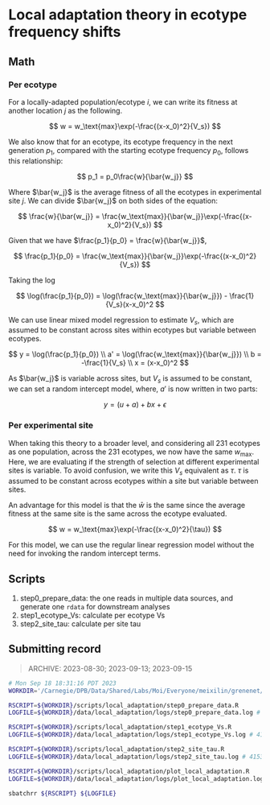 # Local adaptation theory in ecotype frequency shifts

## Math

### Per ecotype

For a locally-adapted population/ecotype $i$, we can write its fitness at another location $j$ as the following.

$$
w = w_\text{max}\exp(-\frac{(x-x_0)^2}{V_s})
$$

We also know that for an ecotype, its ecotype frequency in the next generation $p_1$, compared with the starting ecotype frequency $p_0$, follows this relationship:

$$
p_1 = p_0\frac{w}{\bar{w_j}}
$$

Where $\bar{w_j}$ is the average fitness of all the ecotypes in experimental site $j$. We can divide $\bar{w_j}$ on both sides of the equation:

$$
\frac{w}{\bar{w_j}} = \frac{w_\text{max}}{\bar{w_j}}\exp(-\frac{(x-x_0)^2}{V_s})
$$

Given that we have $\frac{p_1}{p_0} = \frac{w}{\bar{w_j}}$,

$$
\frac{p_1}{p_0} = \frac{w_\text{max}}{\bar{w_j}}\exp(-\frac{(x-x_0)^2}{V_s})
$$

Taking the log

$$
\log(\frac{p_1}{p_0}) = \log(\frac{w_\text{max}}{\bar{w_j}}) - \frac{1}{V_s}(x-x_0)^2
$$

We can use linear mixed model regression to estimate $V_s$, which are assumed to be constant across sites within ecotypes but variable between ecotypes.

$$
y = \log(\frac{p_1}{p_0}) \\
a' = \log(\frac{w_\text{max}}{\bar{w_j}})  \\
b = -\frac{1}{V_s} \\
x = (x-x_0)^2
$$

As $\bar{w_j}$ is variable across sites, but $V_s$ is assumed to be constant, we can set a random intercept model, where, $a'$ is now written in two parts:

$$
y = (u + a) + bx + \epsilon
$$

### Per experimental site

When taking this theory to a broader level, and considering all 231 ecotypes as one population, across the 231 ecotypes, we now have the same $w_\text{max}$. Here, we are evaluating if the strength of selection at different experimental sites is variable. To avoid confusion, we write this $V_s$ equivalent as $\tau$. $\tau$ is assumed to be constant across ecotypes within a site but variable between sites.

An advantage for this model is that the $\bar{w}$ is the same since the average fitness at the same site is the same across the ecotype evaluated.

$$
w = w_\text{max}\exp(-\frac{(x-x_0)^2}{\tau})
$$

For this model, we can use the regular linear regression model without the need for invoking the random intercept terms.

## Scripts

1.  step0_prepare_data: the one reads in multiple data sources, and generate one `rdata` for downstream analyses
2.  step1_ecotype_Vs: calculate per ecotype Vs
3.  step2_site_tau: calculate per site tau

## Submitting record

> ARCHIVE: 2023-08-30; 2023-09-13; 2023-09-15

```bash
# Mon Sep 18 18:31:16 PDT 2023
WORKDIR='/Carnegie/DPB/Data/Shared/Labs/Moi/Everyone/meixilin/grenenet/analyses'

RSCRIPT=${WORKDIR}/scripts/local_adaptation/step0_prepare_data.R
LOGFILE=${WORKDIR}/data/local_adaptation/logs/step0_prepare_data.log # 415354

RSCRIPT=${WORKDIR}/scripts/local_adaptation/step1_ecotype_Vs.R
LOGFILE=${WORKDIR}/data/local_adaptation/logs/step1_ecotype_Vs.log # 415356

RSCRIPT=${WORKDIR}/scripts/local_adaptation/step2_site_tau.R
LOGFILE=${WORKDIR}/data/local_adaptation/logs/step2_site_tau.log # 415357

RSCRIPT=${WORKDIR}/scripts/local_adaptation/plot_local_adaptation.R
LOGFILE=${WORKDIR}/data/local_adaptation/logs/plot_local_adaptation.log # 418601

sbatchrr ${RSCRIPT} ${LOGFILE}
```

